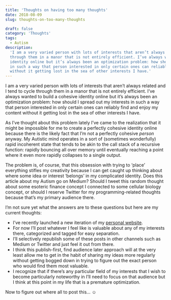 ```yaml
---
title: 'Thoughts on having too many thoughts'
date: 2018-08-09
slug: thoughts-on-too-many-thoughts

draft: false
category: 'Thoughts'
tags:
  - Autism
description:
  'I am a very varied person with lots of interests that aren’t always related and I tend to cycle
  through them in a manor that is not entirely efficient. I’ve always wanted to build a cohesive
  identity online but it’s always been an optimization problem: how should I spread out my interests
  in such a way that person interested in only certain ones can reliably find and enjoy my content
  without it getting lost in the sea of other interests I have.'
---
```


I am a very varied person with lots of interests that aren’t always related and I tend to cycle
through them in a manor that is not entirely efficient. I’ve always wanted to build a cohesive
identity online but it’s always been an optimization problem: how should I spread out my interests
in such a way that person interested in only certain ones can reliably find and enjoy my content
without it getting lost in the sea of other interests I have.

As I’ve thought about this problem lately I’ve came to the realization that it might be impossible
for me to create a perfectly cohesive identity online because there is the likely fact that I’m not
a perfectly cohesive _person_ anyway. My Autistic mind operates in a sort of (sometimes wonderfully)
rapid incoherent state that tends to be akin to the call stack of a recursive function: rapidly
bouncing all over memory until eventually reaching a point where it even more rapidly collapses to a
single output.

The problem is, of course, that this obsession with trying to ‘place’ everything stifles my
creativity because I can get caught up thinking about where some idea or interest ‘belongs’ in my
complicated identity. Does this article about my Autism go on Medium? Should I tweet this random
thought about some esoteric finance concept I connected to some cellular biology concept, or should
I reserve Twitter for my programming-related thoughts because that’s my primary audience there.

I’m not sure yet what the answers are to these questions but here are my current thoughts:

- I’ve recently launched a new iteration of my [personal website](https://zacharytamas.com/).
- For now I’ll post whatever I feel like is valuable about any of my interests there, categorized
  and tagged for easy separation.
- I’ll selectively republish some of these posts in other channels such as Medium or Twitter and
  just feel it out from there.
- I think this publish-first, find audience later approach will at the very least allow me to get in
  the habit of sharing my ideas more regularly without getting bogged down in trying to figure out
  the exact person who would find them most valuable.
- I recognize that if there’s any particular field of my interests that I wish to become
  particularly noteworthy in I’ll need to focus on that audience but I think at this point in my
  life that is a premature optimization.

Now to figure out where all to post this... ☺️
